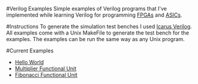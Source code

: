 #Verilog Examples
Simple examples of Verilog programs that I've implemented while learning Verilog for programming [FPGAs](https://en.wikipedia.org/wiki/Field-programmable_gate_array) and [ASICs](https://en.wikipedia.org/wiki/Application-specific_integrated_circuit).

#Instructions
  To generate the simulation test benches I used [Icarus Verilog](http://iverilog.icarus.com/). All examples come with a Unix MakeFile to
  generate the test bench for the examples. The examples can be run the same way as any Unix program.

#Current Examples
  - [Hello World](https://github.com/RossMeikleham/Verilog_Examples/tree/master/src/HelloWorld)
  - [Multiplier Functional Unit](https://github.com/RossMeikleham/Verilog_Examples/tree/master/src/Multiplier)
  - [Fibonacci Functional Unit](https://github.com/RossMeikleham/Verilog_Examples/tree/master/src/Fibonacci)
